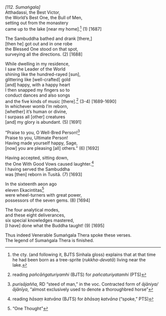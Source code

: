 *\[112. Sumaṅgala\]*  
Atthadassi, the Best Victor,  
the World’s Best One, the Bull of Men,  
setting out from the monastery  
came up to the lake \[near my home\].[^1] (1) \[1687\]

The Sambuddha bathed and drank \[there,\]  
\[then he\] got out and in one robe  
the Blessed One stood on that spot,  
surveying all the directions. (2) \[1688\]

While dwelling in my residence,  
I saw the Leader of the World  
shining like the hundred-rayed \[sun\],  
glittering like \[well-crafted\] gold  
\[and\] happy, with a happy heart  
I then snapped my fingers so to  
conduct dances and also songs  
and the five kinds of music \[there\].[^2] (3-4) \[1689-1690\]  
In whichever womb I’m reborn,  
\[whether\] it’s human or divine,  
I surpass all \[other\] creatures  
\[and\] my glory is abundant. (5) \[1691\]

“Praise to you, O Well-Bred Person![^3]  
Praise to you, Ultimate Person!  
Having made yourself happy, Sage,  
\[now\] you are pleasing \[all\] others.” (6) \[1692\]

Having accepted, sitting down,  
the One With Good Vows caused laughter.[^4]  
I having served the Sambuddha  
was \[then\] reborn in Tusitā. (7) \[1693\]

In the sixteenth aeon ago  
eleven Ekacintitas[^5]  
were wheel-turners with great power,  
possessors of the seven gems. (8) \[1694\]

The four analytical modes,  
and these eight deliverances,  
six special knowledges mastered,  
\[I have\] done what the Buddha taught! (9) \[1695\]

Thus indeed Venerable Sumaṅgala Thera spoke these verses.  
The legend of Sumaṅgala Thera is finished.

[^1]: the cty. (and following it, BJTS Sinhala gloss) explains that at that time he had been born as a tree-sprite (*rukkha-devatā*) living near the lake.

[^2]: reading *pañcāṅgaturiyamhi* (BJTS) for *pañcaturiyatamhi* (PTS)

[^3]: *purisājañña,* RD “steed of man,” in the voc. Contracted form of *ājāniya/ājānīya*, “almost exclusively used to denote a thoroughbred horse”

[^4]: reading *hāsaṃ katvāna* (BJTS) for *bhāsaŋ katvāna* (“spoke,” PTS)

[^5]: “One Thought”
